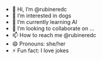 - 👋 Hi, I’m @rubineredc
- 👀 I’m interested in dogs
- 🌱 I’m currently learning AI
- 💞️ I’m looking to collaborate on ...
- 📫 How to reach me @rubineredc
- 😄 Pronouns: she/her
- ⚡ Fun fact: I love jokes

<!---
rubineredc/rubineredc is a ✨ special ✨ repository because its `README.md` (this file) appears on your GitHub profile.
You can click the Preview link to take a look at your changes.
--->
